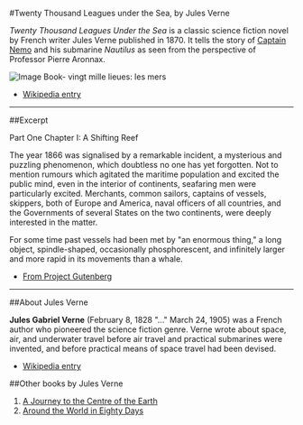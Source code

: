 #Twenty Thousand Leagues under the Sea, by Jules Verne

_Twenty Thousand Leagues Under the Sea_ is a classic science fiction novel by French writer Jules Verne published in 1870. It tells the story of [Captain Nemo](http://en.wikipedia.org/wiki/Captain_Nemo) and his submarine <em>Nautilus</em> as seen from the perspective of Professor Pierre Aronnax.

![Image Book- vingt mille lieues: les mers](http://upload.wikimedia.org/wikipedia/commons/4/4e/20000_title_0a.jpg)


+	[Wikipedia entry](http://en.wikipedia.org/wiki/Twenty_Thousand_Leagues_Under_the_Sea)

* * * *

##Excerpt

Part One
Chapter I: A Shifting Reef

The year 1866 was signalised by a remarkable incident, a mysterious and puzzling phenomenon, which doubtless no one has yet forgotten. Not to mention rumours which agitated the maritime population and excited the public mind, even in the interior of continents, seafaring men were particularly excited. Merchants, common sailors, captains of vessels, skippers, both of Europe and America, naval officers of all countries, and the Governments of several States on the two continents, were deeply interested in the matter.

For some time past vessels had been met by "an enormous thing," a long object, spindle-shaped, occasionally phosphorescent, and infinitely larger and more rapid in its movements than a whale.

+	[From Project Gutenberg](http://www.gutenberg.org/ebooks/164)

* * * *

##About Jules Verne

**Jules Gabriel Verne** (February 8, 1828 "..." March 24, 1905) was a French author who pioneered the science fiction genre. Verne wrote about space, air, and underwater travel before air travel and practical submarines were invented, and before practical means of space travel had been devised.

+	[Wikipedia entry](http://en.wikipedia.org/wiki/Jules_Verne)

##Other books by Jules Verne


1.	[A Journey to the Centre of the Earth](http://en.wikipedia.org/wiki/A_Journey_to_the_Center_of_the_Earth)
2.	[Around the World in Eighty Days](http://en.wikipedia.org/wiki/Around_the_World_in_Eighty_Days)

